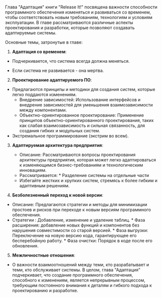 Глава "Адаптация" книги "Release It!" посвящена важности способности программного обеспечения изменяться и развиваться со временем, чтобы соответствовать новым требованиям, технологиям и условиям эксплуатации. В главе рассматриваются различные аспекты проектирования и разработки, которые позволяют создавать адаптируемые системы.

Основные темы, затронутые в главе:

1.  **Адаптация со временем**:

* Подчеркивается, что система всегда должна меняться.

* Если система не развивается - она мертва.

2.  **Проектирование адаптируемого ПО**:

* Предлагаются принципы и методики для создания систем, которые легко поддаются изменениям.
   * Внедрение зависимостей: Использование интерфейсов и внедрение зависимостей для уменьшения взаимозависимости между компонентами.
   * Объектно-ориентированное проектирование: Применение принципов объектно-ориентированного проектирования, таких как слабая взаимозависимость и сильная связанность, для создания гибких и модульных систем.
 * Экстремальное программирование (экстрим во всем).
3.  **Адаптируемая архитектура предприятия**:
    *   Описание: Рассматриваются вопросы проектирования архитектуры предприятия, которая может легко адаптироваться к изменяющимся бизнес-требованиям и технологическим инновациям.
    * Рассматривается: 
            * Разделение системы на отдельные части
     *   Избегайте жестких и хрупких систем, стремясь к более гибким и адаптивным решениям.

4.  **Безболезненный переход к новой версии**:
   * Описание: Предлагаются стратегии и методы для минимизации простоев и рисков при переходе к новым версиям программного обеспечения.
   * Стратегии :  Добавление, изменение и удаление таблиц.
    *   Фаза расширения: добавление новых функций и компонентов без нарушения совместимости со старой версией.
    *   Фаза выгрузки: Переключение на новую версию кода, гарантирующее его бесперебойную работу.
    *  Фаза очистки: Порядок в коде после его обновления.
5. **Межличностные отношения**:
*   О важности взаимоотношений между теми, кто разрабатывает и теми, кто обслуживает системы.
В целом, глава "Адаптация" подчеркивает, что создание программного обеспечения, способного к изменениям, является непрерывным процессом, требующим постоянного внимания к деталям и гибкого подхода к проектированию и разработке.
